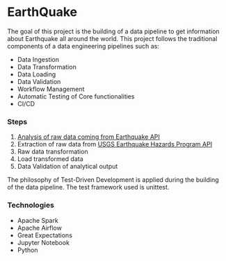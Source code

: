 # EarthQuake

The goal of this project is the building of a data pipeline to get information about Earthquake all around the world.
This project follows the traditional components of a data engineering pipelines such as:
    
* Data Ingestion
* Data Transformation
* Data Loading
* Data Validation
* Workflow Management
* Automatic Testing of Core functionalities
* CI/CD 

### Steps
1. [Analysis of raw data coming from Earthquake API](notebooks/data_analysis.ipynb)
2. Extraction of raw data from [USGS Earthquake Hazards Program API](https://earthquake.usgs.gov/fdsnws/event/1/)
3. Raw data transformation
4. Load transformed data
6. Data Validation of analytical output

The philosophy of Test-Driven Development is applied during the building of the data pipeline. 
The test framework used is unittest.

### Technologies
- Apache Spark
- Apache Airflow
- Great Expectations
- Jupyter Notebook
- Python

